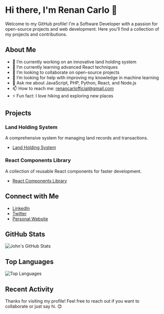 # Hi there, I'm Renan Carlo 👋

Welcome to my GitHub profile! I'm a Software Developer with a passion for open-source projects and web development. Here you'll find a collection of my projects and contributions.

## About Me

- 🔭 I’m currently working on an innovative land holding system
- 🌱 I’m currently learning advanced React techniques
- 👯 I’m looking to collaborate on open-source projects
- 🤔 I’m looking for help with improving my knowledge in machine learning
- 💬 Ask me about JavaScript, PHP, Python, React, and Node.js
- 📫 How to reach me: renancarlofficial@gmail.com
- ⚡ Fun fact: I love hiking and exploring new places

## Projects

### Land Holding System
A comprehensive system for managing land records and transactions.
- [Land Holding System](https://github.com/yourusername/land-holding-system)

### React Components Library
A collection of reusable React components for faster development.
- [React Components Library](https://github.com/yourusername/react-components-library)

## Connect with Me

- [LinkedIn](https://www.linkedin.com/in/johndoe)
- [Twitter](https://twitter.com/johndoe)
- [Personal Website](http://dev.renancarlo.dns.army)

## GitHub Stats

![John's GitHub Stats](https://github-readme-stats.vercel.app/api?username=yourusername&show_icons=true)

## Top Languages

![Top Languages](https://github-readme-stats.vercel.app/api/top-langs/?username=yourusername&layout=compact)

## Recent Activity

<!--START_SECTION:activity-->
<!--END_SECTION:activity-->

Thanks for visiting my profile! Feel free to reach out if you want to collaborate or just say hi. 😊
